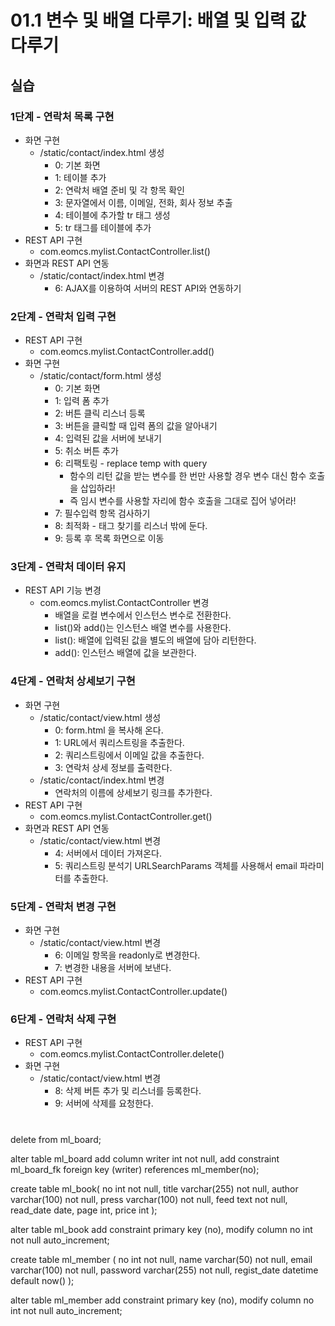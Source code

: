 # 01.1 변수 및 배열 다루기: 배열 및 입력 값 다루기

## 실습

### 1단계 - 연락처 목록 구현

- 화면 구현
  - /static/contact/index.html 생성
    - 0: 기본 화면
    - 1: 테이블 추가
    - 2: 연락처 배열 준비 및 각 항목 확인
    - 3: 문자열에서 이름, 이메일, 전화, 회사 정보 추출
    - 4: 테이블에 추가할 tr 태그 생성
    - 5: tr 태그를 테이블에 추가
- REST API 구현
  - com.eomcs.mylist.ContactController.list()
- 화면과 REST API 연동
  - /static/contact/index.html 변경
    - 6: AJAX를 이용하여 서버의 REST API와 연동하기

### 2단계 - 연락처 입력 구현

- REST API 구현
  - com.eomcs.mylist.ContactController.add()
- 화면 구현
  - /static/contact/form.html 생성
    - 0: 기본 화면
    - 1: 입력 폼 추가
    - 2: 버튼 클릭 리스너 등록
    - 3: 버튼을 클릭할 때 입력 폼의 값을 알아내기
    - 4: 입력된 값을 서버에 보내기
    - 5: 취소 버튼 추가
    - 6: 리팩토링 - replace temp with query
      - 함수의 리턴 값을 받는 변수를 한 번만 사용할 경우 변수 대신 함수 호출을 삽입하라!
      - 즉 임시 변수를 사용할 자리에 함수 호출을 그대로 집어 넣어라!
    - 7: 필수입력 항목 검사하기
    - 8: 최적화 - 태그 찾기를 리스너 밖에 둔다.
    - 9: 등록 후 목록 화면으로 이동

### 3단계 - 연락처 데이터 유지

- REST API 기능 변경
  - com.eomcs.mylist.ContactController  변경
    - 배열을 로컬 변수에서 인스턴스 변수로 전환한다.
    - list()와 add()는 인스턴스 배열 변수를 사용한다.
    - list(): 배열에 입력된 값을 별도의 배열에 담아 리턴한다.
    - add(): 인스턴스 배열에 값을 보관한다.

### 4단계 - 연락처 상세보기 구현

- 화면 구현
  - /static/contact/view.html 생성
    - 0: form.html 을 복사해 온다.
    - 1: URL에서 쿼리스트링을 추출한다.
    - 2: 쿼리스트링에서 이메일 값을 추출한다.
    - 3: 연락처 상세 정보를 출력한다.
  - /static/contact/index.html 변경
    - 연락처의 이름에 상세보기 링크를 추가한다.
- REST API 구현
  - com.eomcs.mylist.ContactController.get()
- 화면과 REST API 연동
  - /static/contact/view.html 변경
    - 4: 서버에서 데이터 가져온다.
    - 5: 쿼리스트링 분석기 URLSearchParams 객체를 사용해서 email 파라미터를 추출한다.

### 5단계 - 연락처 변경 구현

- 화면 구현
  - /static/contact/view.html 변경
    - 6: 이메일 항목을 readonly로 변경한다.
    - 7: 변경한 내용을 서버에 보낸다.
- REST API 구현
  - com.eomcs.mylist.ContactController.update()

### 6단계 - 연락처 삭제 구현

- REST API 구현
  - com.eomcs.mylist.ContactController.delete()
- 화면 구현
  - /static/contact/view.html 변경
    - 8: 삭제 버튼 추가 및 리스너를 등록한다.
    - 9: 서버에 삭제를 요청한다.






#

delete from ml_board;

alter table ml_board
  add column writer int not null,
  add constraint ml_board_fk foreign key (writer) references ml_member(no);












create table ml_book(
  no int not null,
  title varchar(255) not null,
  author varchar(100) not null,
  press varchar(100) not null,
  feed text not null,
  read_date date,
  page int,
  price int
  );

  alter table ml_book
  add constraint primary key (no),
  modify column no int not null auto_increment;


create table ml_member (
  no int not null,
  name varchar(50) not null,
  email varchar(100) not null,
  password varchar(255) not null,
  regist_date datetime default now()
  );


alter table ml_member
  add constraint primary key (no),
  modify column no int not null auto_increment;
